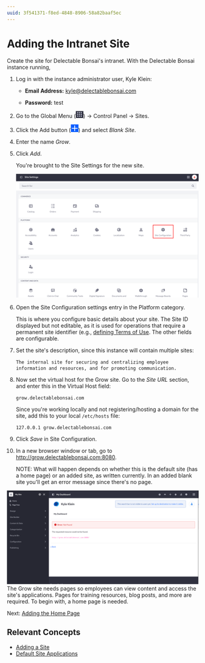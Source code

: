 ```yaml
---
uuid: 3f541371-f8ed-4848-8906-58a82baaf5ec
---
```

# Adding the Intranet Site

Create the site for Delectable Bonsai's intranet. With the Delectable Bonsai instance running,

1. Log in with the instance administrator user, Kyle Klein: 

   * **Email Address:** kyle@delectablebonsai.com

   * **Password:** test

1. Go to the Global Menu (![Global Menu](../../images/icon-applications-menu.png)) &rarr; Control Panel &rarr; Sites.

1. Click the Add button (![Add](../../images/icon-add.png)) and select _Blank Site_.

1. Enter the name _Grow_.

1. Click _Add_.

   You're brought to the Site Settings for the new site. 

   ![Site settings offers a multitude of configurations for your new site.](./adding-the-intranet-site/images/02.png)

1. Open the Site Configuration settings entry in the Platform category.

   This is where you configure basic details about your site. The Site ID displayed but not editable, as it is used for operations that require a permanent site identifier (e.g., [defining Terms of Use](https://learn.liferay.com/en/w/dxp/system-administration/configuring-liferay/virtual-instances/instance-configuration#terms-of-use). The other fields are configurable. 

1. Set the site's description, since this instance will contain multiple sites:

   ```
   The internal site for securing and centralizing employee information and resources, and for promoting communication.
   ```

1. Now set the virtual host for the Grow site. Go to the _Site URL_ section, and enter this in the Virtual Host field:

   ```
   grow.delectablebonsai.com
   ```

   Since you're working locally and not registering/hosting a domain for the site, add this to your local `/etc/hosts` file:

   ```
   127.0.0.1 grow.delectablebonsai.com
   ```

1. Click _Save_ in Site Configuration.

1. In a new browser window or tab, go to <http://grow.delectablebonsai.com:8080>.

   NOTE: What will happen depends on whether this is the default site (has a home page) or an added site, as written currently. In an added blank site you'll get an error message since there's no page.

![There's currently no home page for the Grow site.](./adding-the-intranet-site/images/01.png)
The Grow site needs pages so employees can view content and access the site's applications. Pages for training resources, blog posts, and more are required. To begin with, a home page is needed.

Next: [Adding the Home Page](./adding-the-home-page.md)

## Relevant Concepts

* [Adding a Site](https://learn.liferay.com/web/guest/w/dxp/site-building/sites/adding-a-site)
* [Default Site Applications](https://learn.liferay.com/web/guest/w/dxp/site-building/sites/default-site-applications)

